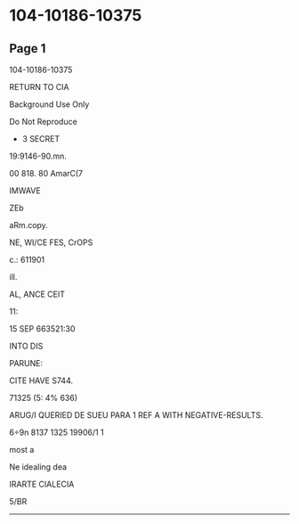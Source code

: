 # 104-10186-10375

## Page 1

104-10186-10375

RETURN TO CIA

Background Use Only

Do Not Reproduce

- 3 SECRET

19:9146-90.mn.

00 818. 80 AmarC(7

IMWAVE

ZEb

aRm.copy.

NE, WI/CE FES, CrOPS

c.: 611901

ill.

AL, ANCE CEIT

11:

15 SEP 663521:30

INTO DIS

PARUNE:

CITE HAVE S744.

71325 (5: 4% 636)

ARUG/I QUERIED DE SUEU PARA 1 REF A WITH NEGATIVE-RESULTS.

6÷9n 8137 1325 19906/1 1

most a

Ne idealing dea

IRARTE CIALECIA

5/BR

---

